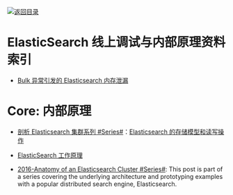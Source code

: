 [![返回目录](https://parg.co/UGo)](https://github.com/wxyyxc1992/Awesome-Reference)

# ElasticSearch 线上调试与内部原理资料索引

* [Bulk 异常引发的 Elasticsearch 内存泄漏](https://www.jianshu.com/p/d4f7a6d58008)

# Core: 内部原理

* [剖析 Elasticsearch 集群系列 #Series#](http://www.infoq.com/cn/articles/analysis-of-elasticsearch-cluster-part01?from=groupmessage&isappinstalled=1)：[Elasticsearch 的存储模型和读写操作]()

* [ElasticSearch 工作原理](https://my.oschina.net/yjwxh/blog/675354)

- [2016-Anatomy of an Elasticsearch Cluster #Series#](https://parg.co/UZz): This post is part of a series covering the underlying architecture and prototyping examples with a popular distributed search engine, Elasticsearch.
